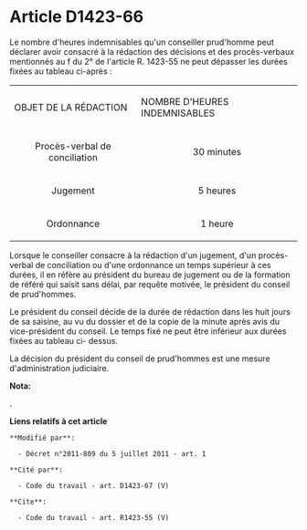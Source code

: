 # Article D1423-66

Le nombre d'heures indemnisables qu'un conseiller prud'homme peut déclarer avoir consacré à la rédaction des décisions et des
procès-verbaux mentionnés au f du 2° de l'article R. 1423-55 ne peut dépasser les durées fixées au tableau ci-après : 

<table>
  <tbody>
    <tr>
      <td>

OBJET DE LA RÉDACTION 

</td>
      <td>

NOMBRE D'HEURES INDEMNISABLES 

</td>
    </tr>
    <tr>
      <td align="center">

Procès-verbal de conciliation 

</td>
      <td align="center">

30 minutes 

</td>
    </tr>
    <tr>
      <td align="center">

Jugement 

</td>
      <td align="center">

5 heures 

</td>
    </tr>
    <tr>
      <td align="center">

Ordonnance 

</td>
      <td align="center">

1 heure 

</td>
    </tr>
  </tbody>
</table>

Lorsque le conseiller consacre à la rédaction d'un jugement, d'un procès-verbal de conciliation ou d'une ordonnance un temps
supérieur à ces durées, il en réfère au président du bureau de jugement ou de la formation de référé qui saisit sans délai,
par requête motivée, le président du conseil de prud'hommes. 

Le président du conseil décide de la durée de rédaction dans les huit jours de sa saisine, au vu du dossier et de la copie de
la minute après avis du vice-président du conseil. Le temps fixé ne peut être inférieur aux durées fixées au tableau ci-
dessus. 

La décision du président du conseil de prud'hommes est une mesure d'administration judiciaire.

**Nota:**

.

**Liens relatifs à cet article**

	**Modifié par**:

	  - Décret n°2011-809 du 5 juillet 2011 - art. 1

	**Cité par**:

	  - Code du travail - art. D1423-67 (V)

	**Cite**:

	  - Code du travail - art. R1423-55 (V)
